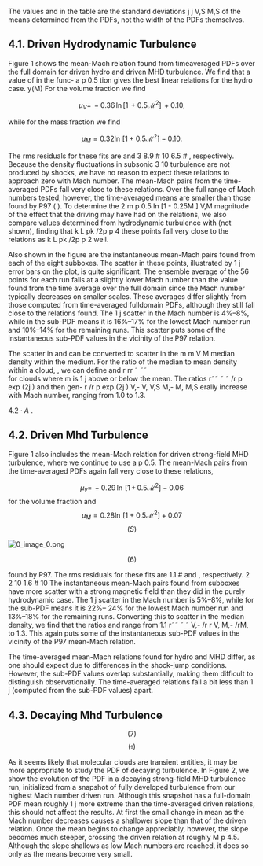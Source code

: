The values and in the table are the standard deviations j j V,S M,S
of the means determined from the PDFs, not the width of the PDFs themselves.

## 4.1. Driven Hydrodynamic Turbulence

Figure 1 shows the mean-Mach relation found from timeaveraged PDFs over the full domain for driven hydro and driven MHD turbulence. We find that a value of in the func- a p 0.5 tion gives the best linear relations for the hydro case. y(M)
For the volume fraction we find

$$\mu_{V}=\,-0.36\,\mathrm{ln}\,[1\,+0.5{\mathcal M}^{2}]\,+0.10,$$

while for the mass fraction we find

$$\mu_{M}=0.32\ln\,[1+0.5{\mathcal{M}}^{2}]-0.10.$$

The rms residuals for these fits are and 3 8.9 \# 10 6.5 \#
, respectively. Because the density fluctuations in subsonic 3 10 turbulence are not produced by shocks, we have no reason to expect these relations to approach zero with Mach number. The mean-Mach pairs from the time-averaged PDFs fall very close to these relations. Over the full range of Mach numbers tested, however, the time-averaged means are smaller than those found by P97 ( ). To determine the 2 m p 0.5 ln [1 - 0.25M ] V,M
magnitude of the effect that the driving may have had on the relations, we also compare values determined from hydrodynamic turbulence with (not shown), finding that k L pk /2p p 4 these points fall very close to the relations as k L pk /2p p 2 well.

Also shown in the figure are the instantaneous mean-Mach pairs found from each of the eight subboxes. The scatter in these points, illustrated by 1 j error bars on the plot, is quite significant. The ensemble average of the 56 points for each run falls at a slightly lower Mach number than the value found from the time average over the full domain since the Mach number typically decreases on smaller scales. These averages differ slightly from those computed from time-averaged fulldomain PDFs, although they still fall close to the relations found. The 1 j scatter in the Mach number is 4%–8%, while in the sub-PDF means it is 16%–17% for the lowest Mach number run and 10%–14% for the remaining runs. This scatter puts some of the instantaneous sub-PDF values in the vicinity of the P97 relation.

The scatter in and can be converted to scatter in the m m V M
median density within the medium. For the ratio of the median to mean density within a cloud, , we can define and r rr ˜ ˜˜  
for clouds where m is 1 j above or below the mean. The ratios r˜˜ ˜ ˜ /r p exp (2j ) and then gen- r /r p exp (2j ) V,- V, V,S M,- M, M,S
erally increase with Mach number, ranging from 1.0 to 1.3.

$4.2\cdot A$ .

## 4.2. Driven Mhd Turbulence

Figure 1 also includes the mean-Mach relation for driven strong-field MHD turbulence, where we continue to use a p 0.5. The mean-Mach pairs from the time-averaged PDFs again fall very close to these relations,

$$\mu_{v}=\,-0.29\,\ln\,[1\,+\,0.5\mathcal{M}^{2}]-0.06$$
for the volume fraction and
$$\mu_{M}=0.28\ln\,[1+0.5{\mathcal{M}}^{2}]+0.07$$
$$(S)$$

![0_image_0.png](0_image_0.png)

$$(6)$$

found by P97. The rms residuals for these fits are 1.1 \#
and , respectively. 2 2 10 1.6 \# 10 The instantaneous mean-Mach pairs found from subboxes have more scatter with a strong magnetic field than they did in the purely hydrodynamic case. The 1 j scatter in the Mach number is 5%–8%, while for the sub-PDF means it is 22%–
24% for the lowest Mach number run and 13%–18% for the remaining runs. Converting this to scatter in the median density, we find that the ratios and range from 1.1 r˜˜ ˜ ˜ V,- /r r V, M,- /rM,
to 1.3. This again puts some of the instantaneous sub-PDF values in the vicinity of the P97 mean-Mach relation.

The time-averaged mean-Mach relations found for hydro and MHD differ, as one should expect due to differences in the shock-jump conditions. However, the sub-PDF values overlap substantially, making them difficult to distinguish observationally. The time-averaged relations fall a bit less than 1 j (computed from the sub-PDF values) apart.

## 4.3. Decaying Mhd Turbulence

$$\left(7\right)$$
$$({\mathfrak{s}})$$

As it seems likely that molecular clouds are transient entities, it may be more appropriate to study the PDF of decaying turbulence. In Figure 2, we show the evolution of the PDF in a decaying strong-field MHD turbulence run, initialized from a snapshot of fully developed turbulence from our highest Mach number driven run. Although this snapshot has a full-domain PDF mean roughly 1 j more extreme than the time-averaged driven relations, this should not affect the results. At first the small change in mean as the Mach number decreases causes a shallower slope than that of the driven relation. Once the mean begins to change appreciably, however, the slope becomes much steeper, crossing the driven relation at roughly M p 4.5. Although the slope shallows as low Mach numbers are reached, it does so only as the means become very small.

